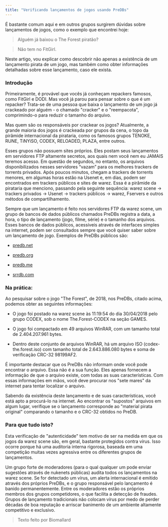 ```yaml
---
title: "Verificando lançamentos de jogos usando PreDBs"
---
```

É bastante comum aqui e em outros grupos surgirem dúvidas sobre lançamentos de jogos, como o exemplo que encontrei hoje:

> Alguém já baixou o The Forest piratão?

> Não tem no FitGirl.

Neste artigo, vou explicar como descobrir não apenas a existência de um lançamento pirata de um jogo, mas também como obter informações detalhadas sobre esse lançamento, caso ele exista.

### Introdução

Primeiramente, é provável que vocês já conheçam repackers famosos, como FitGirl e DODI. Mas você já parou para pensar sobre o que é um repacker? Trata-se de uma pessoa que baixa o lançamento de um jogo já crackeado por alguém - o chamado "cracker" e o "reempacota", comprimindo-o para reduzir o tamanho do arquivo.

Mas quem são os responsáveis por crackear os jogos? Atualmente, a grande maioria dos jogos é crackeada por grupos da cena, o topo da pirâmide internacional da pirataria, como os famosos grupos TENOKE, RUNE, TiNYiSO, CODEX, RELOADED, PLAZA, entre outros.

Esses grupos não possuem sites próprios. Eles postam seus lançamentos em servidores FTP altamente secretos, aos quais nem você nem eu JAMAIS teremos acesso. Em questão de segundos, no entanto, os arquivos disponibilizados nesses servidores “vazam” para os melhores trackers de torrents privados. Após poucos minutos, chegam a trackers de torrents menores, em algumas horas estão na Usenet e, em dias, podem ser encontrados em trackers públicos e sites de warez. Essa é a pirâmide da pirataria que menciono, passando pela seguinte sequência: warez scene → trackers privados → Usenet → trackers públicos → warez, Fservers e outros métodos de compartilhamento.

Sempre que um lançamento é feito nos servidores FTP da warez scene, um grupo de bancos de dados públicos chamados PreDBs registra a data, a hora, o tipo de lançamento (jogo, filme, série) e o tamanho dos arquivos. Esses bancos de dados públicos, acessíveis através de interfaces simples na internet, podem ser consultados sempre que você quiser saber sobre um lançamento de jogo. Exemplos de PreDBs públicos são:

- [predb.net](http://predb.net/)

- [predb.org](http://predb.org/)

- [predb.me](http://predb.me/)

- [srrdb.com](http://srrdb.com/)

### Na prática:

Ao pesquisar sobre o jogo "The Forest", de 2018, nos PreDBs, citado acima, podemos obter as seguintes informações:

- O jogo foi postado na warez scene às 11:19:54 do dia 30/04/2018 pelo grupo CODEX, sob o nome The.Forest-CODEX na seção GAMES.

- O jogo foi compactado em 49 arquivos WinRAR, com um tamanho total de 2.404.207.961 bytes.

- Dentro deste conjunto de arquivos WinRAR, há um arquivo ISO (codex-the.forest.iso) com tamanho total de 2.643.886.080 bytes e soma de verificação CRC-32 98199AF2.

É importante destacar que os PreDBs não informam onde você pode encontrar o arquivo. Essa não é a sua função. Eles apenas fornecem a informação de que o arquivo existe, com todas as suas características. Com essas informações em mãos, você deve procurar nos "sete mares" da internet para tentar localizar o arquivo.

Sabendo da existência deste lançamento e de suas características, você está apto a procurá-lo na internet. Ao encontrar os "supostos" arquivos em algum lugar, verifique se o lançamento corresponde ao "material pirata original" comparando o tamanho e o CRC-32 obtidos no PreDB.

### Para que tudo isto?

Esta verificação de "autenticidade" tem motivo de ser na medida em que os jogos da warez scene são, em geral, bastante protegidos contra vírus. Isso ocorre porque há uma auditoria interna rigorosa, baseada em uma competição muitas vezes agressiva entre os diferentes grupos de lançamentos.

Um grupo forte de moderadores (para o qual qualquer um pode enviar sugestões através de nukenets públicas) audita todos os lançamentos na warez scene. Se for detectado um vírus, um alerta internacional é emitido através dos próprios PreDBs, e o grupo responsável pelo lançamento é banido permanentemente. Entre os moderadores estão os próprios membros dos grupos competidores, o que facilita a detecção de fraudes. Grupos de lançamento tradicionais não colocam vírus por medo de perder décadas de boa reputação e arriscar banimento de um ambiente altamente competitivo e exclusivo.

> Texto feito por Biomallard